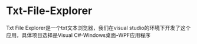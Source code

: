 # Txt-File-Explorer  
Txt File Explorer是一个txt文本浏览器，我们在visual studio的环境下开发了这个应用，具体项目选择是Visual C#-Windows桌面-WPF应用程序
